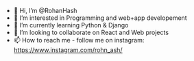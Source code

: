 - 👋 Hi, I’m @RohanHash
- 👀 I’m interested in Programming and web+app developement
- 🌱 I’m currently learning Python & Django
- 💞️ I’m looking to collaborate on React and Web projects
- 📫 How to reach me - follow me on instagram: https://www.instagram.com/rohn_ash/

<!---
RohanHash/RohanHash is a ✨ special ✨ repository because its `README.md` (this file) appears on your GitHub profile.
You can click the Preview link to take a look at your changes.
--->
